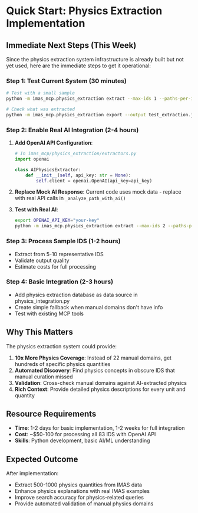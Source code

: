 # Quick Start: Physics Extraction Implementation

## Immediate Next Steps (This Week)

Since the physics extraction system infrastructure is already built but not yet used, here are the immediate steps to get it operational:

### Step 1: Test Current System (30 minutes)

```bash
# Test with a small sample
python -m imas_mcp.physics_extraction extract --max-ids 1 --paths-per-ids 5

# Check what was extracted
python -m imas_mcp.physics_extraction export --output test_extraction.json
```

### Step 2: Enable Real AI Integration (2-4 hours)

1. **Add OpenAI API Configuration**:

   ```python
   # In imas_mcp/physics_extraction/extractors.py
   import openai

   class AIPhysicsExtractor:
       def __init__(self, api_key: str = None):
           self.client = openai.OpenAI(api_key=api_key)
   ```

2. **Replace Mock AI Response**:
   Current code uses mock data - replace with real API calls in `_analyze_path_with_ai()`

3. **Test with Real AI**:
   ```bash
   export OPENAI_API_KEY="your-key"
   python -m imas_mcp.physics_extraction extract --max-ids 2 --paths-per-ids 10
   ```

### Step 3: Process Sample IDS (1-2 hours)

- Extract from 5-10 representative IDS
- Validate output quality
- Estimate costs for full processing

### Step 4: Basic Integration (2-3 hours)

- Add physics extraction database as data source in physics_integration.py
- Create simple fallback when manual domains don't have info
- Test with existing MCP tools

## Why This Matters

The physics extraction system could provide:

1. **10x More Physics Coverage**: Instead of 22 manual domains, get hundreds of specific physics quantities
2. **Automated Discovery**: Find physics concepts in obscure IDS that manual curation missed
3. **Validation**: Cross-check manual domains against AI-extracted physics
4. **Rich Context**: Provide detailed physics descriptions for every unit and quantity

## Resource Requirements

- **Time**: 1-2 days for basic implementation, 1-2 weeks for full integration
- **Cost**: ~$50-100 for processing all 83 IDS with OpenAI API
- **Skills**: Python development, basic AI/ML understanding

## Expected Outcome

After implementation:

- Extract 500-1000 physics quantities from IMAS data
- Enhance physics explanations with real IMAS examples
- Improve search accuracy for physics-related queries
- Provide automated validation of manual physics domains
